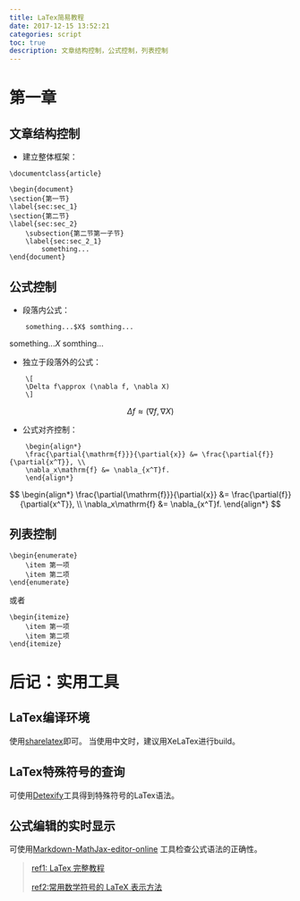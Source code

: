 ```yaml
---
title: LaTex简易教程
date: 2017-12-15 13:52:21
categories: script
toc: true
description: 文章结构控制，公式控制，列表控制
---
```


# 第一章

## 文章结构控制

* 建立整体框架：
```text
\documentclass{article}
 
\begin{document}
\section{第一节}
\label{sec:sec_1}
\section{第二节}
\label{sec:sec_2}
    \subsection{第二节第一子节}
    \label{sec:sec_2_1}
        something...
\end{document}
```

## 公式控制

* 段落内公式：
```text
    something...$X$ somthing...
```

something...$X$ somthing...

* 独立于段落外的公式：
```text
    \[
    \Delta f\approx (\nabla f, \nabla X)
    \]
```

$$
\Delta f\approx (\nabla f, \nabla X)
$$

* 公式对齐控制：
```text
	\begin{align*}
	\frac{\partial{\mathrm{f}}}{\partial{x}} &= \frac{\partial{f}}{\partial{x^T}}, \\
	\nabla_x\mathrm{f} &= \nabla_{x^T}f.
	\end{align*}
```

$$
\begin{align*}
\frac{\partial{\mathrm{f}}}{\partial{x}} &= \frac{\partial{f}}{\partial{x^T}}, \\
\nabla_x\mathrm{f} &= \nabla_{x^T}f.
\end{align*}
$$

## 列表控制
```text
\begin{enumerate}
    \item 第一项
    \item 第二项
\end{enumerate}
```

或者

```text
\begin{itemize}
    \item 第一项
    \item 第二项
\end{itemize}
```

# 后记：实用工具

## LaTex编译环境

使用[sharelatex](http://sharelatex.com/)即可。
当使用中文时，建议用XeLaTex进行build。

## LaTex特殊符号的查询

可使用[Detexify](http://detexify.kirelabs.org/classify.html)工具得到特殊符号的LaTex语法。

## 公式编辑的实时显示

可使用[Markdown-MathJax-editor-online](<https://www.codecogs.com/latex/eqneditor.php>)
工具检查公式语法的正确性。

> [ref1: LaTex 完整教程](http://www.forkosh.com/mathtextutorial.html)
>
> [ref2:常用数学符号的 LaTeX 表示方法](http://mohu.org/info/symbols/symbols.htm)
